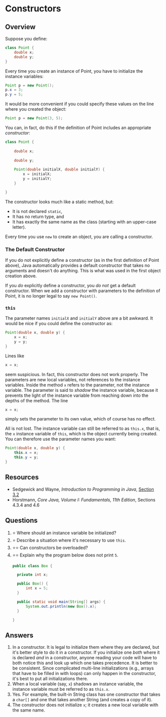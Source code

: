 # Constructors
## Overview
Suppose you define:

```java
class Point {
    double x;
    double y;
}
```

Every time you create an instance of Point, you have to initialize the instance variables:

```java
Point p = new Point();
p.x = 3;
p.y = 5;
```

It would be more convenient if you could specify these values on the line where you created the object:

```java
Point p = new Point(3, 5);
```

You can, in fact, do this if the definition of Point includes an appropriate *constructor*:

```java
class Point {
    
    double x;
    
    double y;
    
    Point(double initialX, double initialY) {
        x = initialX;
        y = initialY;
    }

}
```

The constructor looks much like a static method, but:

- It is not declared `static`,
- It has no return type, and
- It has exactly the same name as the class (starting with an upper-case letter).

Every time you use `new` to create an object, you are calling a constructor.

### The Default Constructor

If you do not explicitly define a constructor (as in the first definition of Point above), Java automatically provides a default constructor that takes no arguments and doesn't do anything. This is what was used in the first object creation above.

If you *do* explicitly define a constructor, you *do not* get a default constructor. When we add a constructor with parameters to the definition of Point, it is no longer legal to say `new Point()`.

### `this`

The parameter names `initialX` and `initialY` above are a bit awkward. It would be nice if you could define the constructor as:

```java
Point(double x, double y) {
    x = x;
    y = y;
}
```

Lines like

```java
x = x;
```

seem suspicious. In fact, this constructor does not work properly. The parameters are new local variables, not references to the instance variables. Inside the method `x` refers to the parameter, not the instance variable. The parameter is said to *shadow* the instance variable, because it prevents the light of the instance variable from reaching down into the depths of the method. The line

```java
x = x;
```

simply sets the parameter to its own value, which of course has no effect.

All is not lost. The instance variable can still be referred to as `this.x`, that is, the `x` instance variable of `this`, which is the object currently being created. You can therefore use the parameter names you want:

```java
Point(double x, double y) {
    this.x = x;
    this.y = y;
}
```

## Resources
- Sedgewick and Wayne, *Introduction to Programming in Java*, [Section 3.2](https://introcs.cs.princeton.edu/java/32class/)
- Horstmann, *Core Java, Volume I: Fundamentals, 11th Edition*, Sections 4.3.4 and 4.6

## Questions
1. :star: Where should an instance variable be initialized?
1. :star: Describe a situation where it's necessary to use `this`.
1. :star::star: Can constructors be overloaded?
1. :star::star: Explain why the program below does not print `5`.
    ```java
    public class Box {

      private int x;

      public Box() {
          int x = 5;
      }

      public static void main(String[] args) {
          System.out.println(new Box().x);
      }

    }
    ```
## Answers
1. In a constructor. It is legal to initialize them where they are declared, but it's better style to do it in a constructor. If you initialize one *both* where it is declared *and* in a constructor, anyone reading your code will have to both notice this and look up which one takes precedence. It is better to be consistent. Since complicated multi-line initializations (e.g., arrays that have to be filled in with loops) can only happen in the constructor, it's best to put all initializations there.
1. When a local variable (say, `x`) shadows an instance variable, the instance variable must be referred to as `this.x`.
1. Yes. For example, the built-in String class has one constructor that takes a `char[]` and one that takes another String (and creates a copy of it).
1. The constructor does not initialize `x`; it creates a new local variable with the same name.
